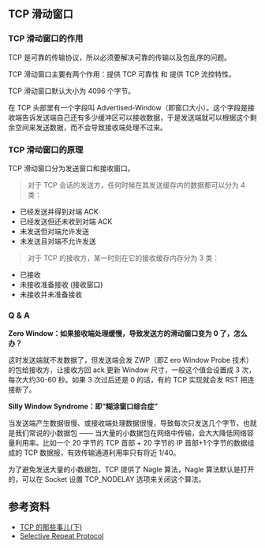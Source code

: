 ## TCP 滑动窗口

### TCP 滑动窗口的作用

TCP 是可靠的传输协议，所以必须要解决可靠的传输以及包乱序的问题。

TCP 滑动窗口主要有两个作用：提供 TCP 可靠性 和 提供 TCP 流控特性。

TCP 滑动窗口默认大小为 4096 个字节。

在 TCP 头部里有一个字段叫 Advertised-Window（即窗口大小）。这个字段是接收端告诉发送端自己还有多少缓冲区可以接收数据，于是发送端就可以根据这个剩余空间来发送数据，而不会导致接收端处理不过来。

### TCP 滑动窗口的原理

TCP 滑动窗口分为发送窗口和接收窗口。

> 对于 TCP 会话的发送方，任何时候在其发送缓存内的数据都可以分为 4 类：

* 已经发送并得到对端 ACK
* 已经发送但还未收到对端 ACK
* 未发送但对端允许发送
* 未发送且对端不允许发送

> 对于 TCP 的接收方，某一时刻在它的接收缓存内存分为 3 类：

* 已接收
* 未接收准备接收 (接收窗口)
* 未接收并未准备接收

### Q & A

**Zero Window：如果接收端处理缓慢，导致发送方的滑动窗口变为 0 了，怎么办？**

这时发送端就不发数据了，但发送端会发 ZWP（即Z ero Window Probe 技术）的包给接收方，让接收方回 ack 更新 Window 尺寸，一般这个值会设置成 3 次，每次大约30-60 秒。如果 3 次过后还是 0 的话，有的 TCP 实现就会发 RST 把连接断了。

**Silly Window Syndrome：即“糊涂窗口综合症”**

当发送端产生数据很慢、或接收端处理数据很慢，导致每次只发送几个字节，也就是我们常说的小数据包 —— 当大量的小数据包在网络中传输，会大大降低网络容量利用率。比如一个 20 字节的 TCP 首部 + 20 字节的 IP 首部+1个字节的数据组成的 TCP 数据报，有效传输通道利用率只有将近 1/40。

为了避免发送大量的小数据包，TCP 提供了 Nagle 算法，Nagle 算法默认是打开的，可以在 Socket 设置 TCP_NODELAY 选项来关闭这个算法。

## 参考资料

* [TCP 的那些事儿(下)](http://coolshell.cn/articles/11609.html)
* [Selective Repeat Protocol](https://media.pearsoncmg.com/aw/ecs_kurose_compnetwork_7/cw/content/interactiveanimations/selective-repeat-protocol/index.html)

